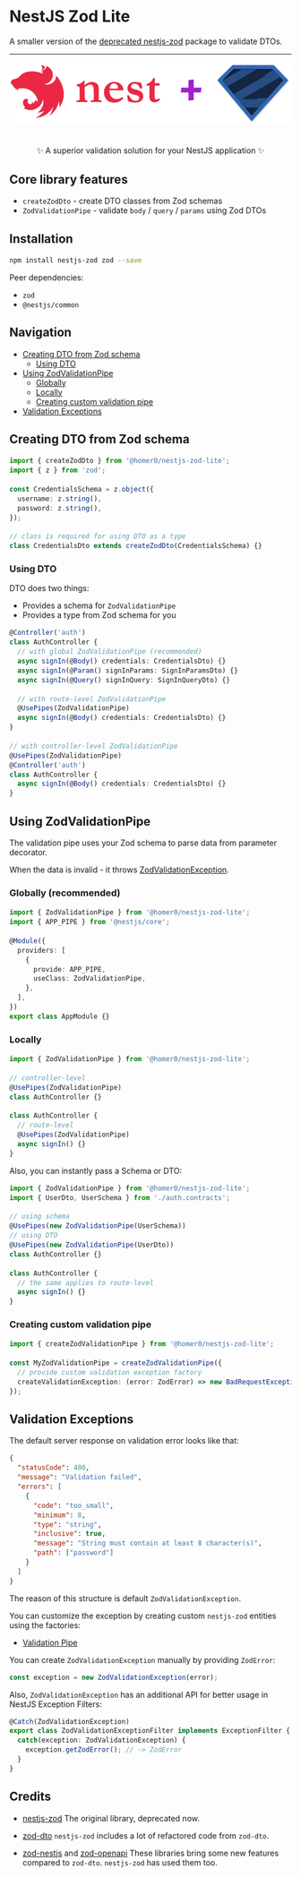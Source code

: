 # NestJS Zod Lite

A smaller version of the [deprecated nestjs-zod](https://github.com/risen228/nestjs-zod) package to validate DTOs.

---

<p align="center">
  <img src="nestjs-zod.svg" width="560px" align="center" alt="NestJS + Zod logo" style="max-width: 100%;" />
  <h1></h1>
  <p align="center">
    ✨ A superior validation solution for your NestJS application ✨
  </p>
</p>

## Core library features

- `createZodDto` - create DTO classes from Zod schemas
- `ZodValidationPipe` - validate `body` / `query` / `params` using Zod DTOs

## Installation

```bash
npm install nestjs-zod zod --save
```

Peer dependencies:

- `zod`
- `@nestjs/common`

## Navigation

- [Creating DTO from Zod schema](#creating-dto-from-zod-schema)
  - [Using DTO](#using-dto)
- [Using ZodValidationPipe](#using-zodvalidationpipe)
  - [Globally](#globally-recommended)
  - [Locally](#locally)
  - [Creating custom validation pipe](#creating-custom-validation-pipe)
- [Validation Exceptions](#validation-exceptions)

## Creating DTO from Zod schema

```ts
import { createZodDto } from '@homer0/nestjs-zod-lite';
import { z } from 'zod';

const CredentialsSchema = z.object({
  username: z.string(),
  password: z.string(),
});

// class is required for using DTO as a type
class CredentialsDto extends createZodDto(CredentialsSchema) {}
```

### Using DTO

DTO does two things:

- Provides a schema for `ZodValidationPipe`
- Provides a type from Zod schema for you

```ts
@Controller('auth')
class AuthController {
  // with global ZodValidationPipe (recommended)
  async signIn(@Body() credentials: CredentialsDto) {}
  async signIn(@Param() signInParams: SignInParamsDto) {}
  async signIn(@Query() signInQuery: SignInQueryDto) {}

  // with route-level ZodValidationPipe
  @UsePipes(ZodValidationPipe)
  async signIn(@Body() credentials: CredentialsDto) {}
}

// with controller-level ZodValidationPipe
@UsePipes(ZodValidationPipe)
@Controller('auth')
class AuthController {
  async signIn(@Body() credentials: CredentialsDto) {}
}
```

## Using ZodValidationPipe

The validation pipe uses your Zod schema to parse data from parameter decorator.

When the data is invalid - it throws [ZodValidationException](#validation-exceptions).

### Globally (recommended)

```ts
import { ZodValidationPipe } from '@homer0/nestjs-zod-lite';
import { APP_PIPE } from '@nestjs/core';

@Module({
  providers: [
    {
      provide: APP_PIPE,
      useClass: ZodValidationPipe,
    },
  ],
})
export class AppModule {}
```

### Locally

```ts
import { ZodValidationPipe } from '@homer0/nestjs-zod-lite';

// controller-level
@UsePipes(ZodValidationPipe)
class AuthController {}

class AuthController {
  // route-level
  @UsePipes(ZodValidationPipe)
  async signIn() {}
}
```

Also, you can instantly pass a Schema or DTO:

```ts
import { ZodValidationPipe } from '@homer0/nestjs-zod-lite';
import { UserDto, UserSchema } from './auth.contracts';

// using schema
@UsePipes(new ZodValidationPipe(UserSchema))
// using DTO
@UsePipes(new ZodValidationPipe(UserDto))
class AuthController {}

class AuthController {
  // the same applies to route-level
  async signIn() {}
}
```

### Creating custom validation pipe

```ts
import { createZodValidationPipe } from '@homer0/nestjs-zod-lite';

const MyZodValidationPipe = createZodValidationPipe({
  // provide custom validation exception factory
  createValidationException: (error: ZodError) => new BadRequestException('Ooops'),
});
```

## Validation Exceptions

The default server response on validation error looks like that:

```json
{
  "statusCode": 400,
  "message": "Validation failed",
  "errors": [
    {
      "code": "too_small",
      "minimum": 8,
      "type": "string",
      "inclusive": true,
      "message": "String must contain at least 8 character(s)",
      "path": ["password"]
    }
  ]
}
```

The reason of this structure is default `ZodValidationException`.

You can customize the exception by creating custom `nestjs-zod` entities using the factories:

- [Validation Pipe](#creating-custom-validation-pipe)

You can create `ZodValidationException` manually by providing `ZodError`:

```ts
const exception = new ZodValidationException(error);
```

Also, `ZodValidationException` has an additional API for better usage in NestJS Exception Filters:

```ts
@Catch(ZodValidationException)
export class ZodValidationExceptionFilter implements ExceptionFilter {
  catch(exception: ZodValidationException) {
    exception.getZodError(); // -> ZodError
  }
}
```

## Credits

- [nestjs-zod](https://github.com/risen228/nestjs-zod)
  The original library, deprecated now.

- [zod-dto](https://github.com/kbkk/abitia/tree/master/packages/zod-dto)
  `nestjs-zod` includes a lot of refactored code from `zod-dto`.

- [zod-nestjs](https://github.com/anatine/zod-plugins/tree/main/libs/zod-nestjs) and [zod-openapi](https://github.com/anatine/zod-plugins/tree/main/libs/zod-openapi)
  These libraries bring some new features compared to `zod-dto`.
  `nestjs-zod` has used them too.
